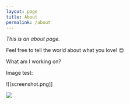 ```yaml
---
layout: page
title: About
permalink: /about
---
```


*This is an about page.*

Feel free to tell the world about what you love! 😍


What am I working on? 


Image test: 

![[screenshot.png]]

<img src="{{ site.baseurl }}/assets/screenshot.png"/>

